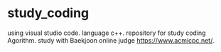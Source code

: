 # study_coding
 using visual studio code.
 language c++.
 repository for study coding Agorithm.
 study with Baekjoon online judge https://www.acmicpc.net/.